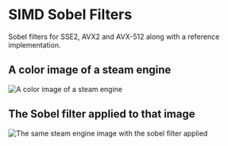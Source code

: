 # SIMD Sobel Filters

Sobel filters for SSE2, AVX2 and AVX-512 along with a reference implementation.

## A color image of a steam engine
![A color image of a steam engine](https://upload.wikimedia.org/wikipedia/commons/f/f0/Valve_original_%281%29.PNG)

## The Sobel filter applied to that image
![The same steam engine image with the sobel filter applied](https://upload.wikimedia.org/wikipedia/commons/d/d4/Valve_sobel_%283%29.PNG)
